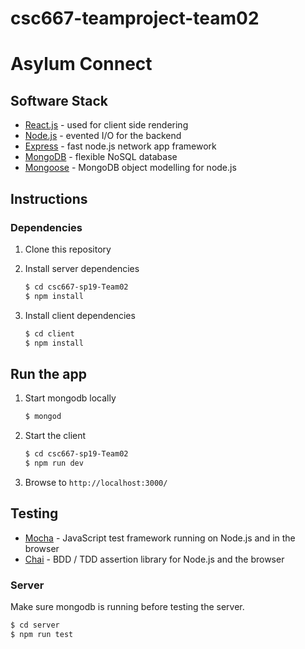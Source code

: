 # csc667-teamproject-team02
# Asylum Connect

## Software Stack
* [React.js](https://reactjs.org/) - used for client side rendering
* [Node.js](https://nodejs.org/en/) - evented I/O for the backend
* [Express](https://expressjs.com/) - fast node.js network app framework
* [MongoDB](https://www.mongodb.com/) - flexible NoSQL database 
* [Mongoose](https://mongoosejs.com/) - MongoDB object modelling for node.js

## Instructions

### Dependencies

1. Clone this repository

2. Install server dependencies
    ```bash
    $ cd csc667-sp19-Team02
    $ npm install
    ```
3. Install client dependencies
    ```bash
    $ cd client
    $ npm install
    ```

## Run the app

1. Start mongodb locally
    ```bash
    $ mongod
    ```
2. Start the client
    ```bash
    $ cd csc667-sp19-Team02
    $ npm run dev
    ```
4. Browse to `http://localhost:3000/`

## Testing
* [Mocha](https://mochajs.org/) - JavaScript test framework running on Node.js and in the browser
* [Chai](https://www.chaijs.com/) - BDD / TDD assertion library for Node.js and the browser

### Server
Make sure mongodb is running before testing the server.
```bash
$ cd server
$ npm run test
```
